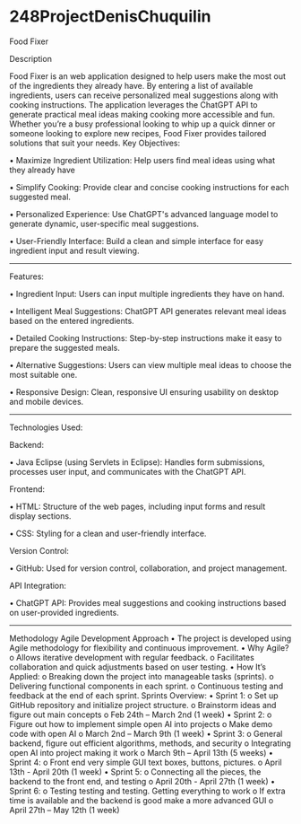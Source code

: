 # 248ProjectDenisChuquilin
Food Fixer

Description

Food Fixer is an web application designed to help users make the most out of the ingredients they already have. By entering a list of available ingredients, users can receive personalized meal suggestions along with cooking instructions.
The application leverages the ChatGPT API to generate practical meal ideas making cooking more accessible and fun. Whether you’re a busy professional looking to whip up a quick dinner or someone looking to explore new recipes, Food Fixer provides tailored solutions that suit your needs.
Key Objectives:

•	Maximize Ingredient Utilization: Help users find meal ideas using what they already have

•	Simplify Cooking: Provide clear and concise cooking instructions for each suggested meal.

•	Personalized Experience: Use ChatGPT's advanced language model to generate dynamic, user-specific meal suggestions.

•	User-Friendly Interface: Build a clean and simple interface for easy ingredient input and result viewing.

________________________________________
Features:

•	Ingredient Input: Users can input multiple ingredients they have on hand.

•	Intelligent Meal Suggestions: ChatGPT API generates relevant meal ideas based on the entered ingredients.

•	Detailed Cooking Instructions: Step-by-step instructions make it easy to prepare the suggested meals.

•	Alternative Suggestions: Users can view multiple meal ideas to choose the most suitable one.

•	Responsive Design: Clean, responsive UI ensuring usability on desktop and mobile devices.

________________________________________
Technologies Used:

Backend:

•	Java Eclipse (using Servlets in Eclipse): Handles form submissions, processes user input, and communicates with the ChatGPT API.


Frontend:

•	HTML: Structure of the web pages, including input forms and result display sections.

•	CSS: Styling for a clean and user-friendly interface.

Version Control:

•	GitHub: Used for version control, collaboration, and project management.

API Integration:

•	ChatGPT API: Provides meal suggestions and cooking instructions based on user-provided ingredients.

________________________________________
Methodology
Agile Development Approach
•	The project is developed using Agile methodology for flexibility and continuous improvement.
•	Why Agile?
o	Allows iterative development with regular feedback.
o	Facilitates collaboration and quick adjustments based on user testing.
•	How It’s Applied:
o	Breaking down the project into manageable tasks (sprints).
o	Delivering functional components in each sprint.
o	Continuous testing and feedback at the end of each sprint.
Sprints Overview:
•	Sprint 1:
o	Set up GitHub repository and initialize project structure.
o	Brainstorm ideas and figure out main concepts
o	Feb 24th – March 2nd   (1 week)
•	Sprint 2:
o	Figure out how to implement simple open AI into projects
o	Make demo code with open AI
o	March 2nd – March 9th  (1 week)
•	Sprint 3:
o	General backend, figure out efficient algorithms, methods, and security 
o	Integrating open AI into project making it work
o	March 9th – April 13th (5 weeks)
•	Sprint 4:
o	Front end very simple GUI text boxes, buttons, pictures.
o	April 13th - April 20th (1 week)
•	Sprint 5:
o	Connecting all the pieces, the backend to the front end, and testing
o	April 20th - April 27th (1 week)
•	Sprint 6:
o	Testing testing and testing. Getting everything to work 
o	If extra time is available and the backend is good make a more advanced GUI
o	April 27th – May 12th (1 week)
